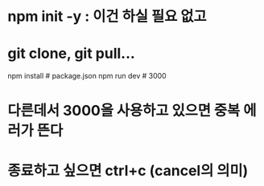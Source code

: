 # npm init -y : 이건 하실 필요 없고
# git clone, git pull...
npm install # package.json
npm run dev # 3000
# 다른데서 3000을 사용하고 있으면 중복 에러가 뜬다
# 종료하고 싶으면 ctrl+c (cancel의 의미)